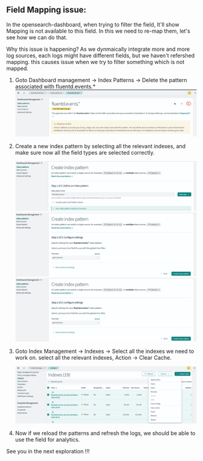 ## Field Mapping issue:

In the opensearch-dashboard, when trying to filter the field, It'll show Mapping is not available to this field. In this we need to re-map them, let's see how we can do that. 

Why this issue is happening? As we dynmaically integrate more and more log sources, each logs might have different fields, but we haven't refershed mapping. this causes issue when we try to filter something which is not mapped.  

1. Goto Dashboard management -> Index Patterns -> Delete the pattern associated with fluentd.events.*
    ![alt text](images/image-3.png)

2. Create a new index pattern by selecting all the relevant indexes, and make sure now all the field types are selected correctly.

    ![alt text](images/image-4.png)
    ![alt text](images/image-5.png)
    ![alt text](images/image-6.png)

3. Goto Index Management -> Indexes -> Select all the indexes we need to work on. 
    select all the relevant indexes, Action -> Clear Cache. 

    ![alt text](images/image-2.png)

4. Now if we reload the patterns and refresh the logs, we should be able to use the field for analytics.

See you in the next exploration !!!